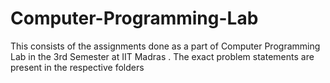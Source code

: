 Computer-Programming-Lab
========================

This consists of the assignments done as a part of Computer Programming Lab in the 3rd Semester at IIT Madras
. The exact problem statements are present in the respective folders
